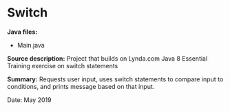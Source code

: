 # Switch

**Java files:**
* Main.java

**Source description:** Project that builds on Lynda.com Java 8 Essential Training exercise on switch statements

**Summary:** Requests user input, uses switch statements to compare input to conditions, and prints message based on that input.

Date: May 2019